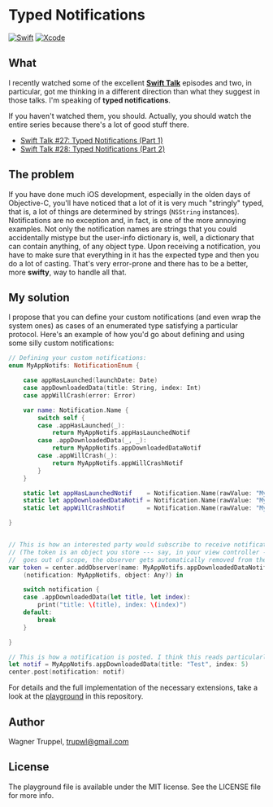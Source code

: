 # Typed Notifications

[![Swift](https://img.shields.io/badge/Swift-3.0-orange.svg)](https://swift.org)
[![Xcode](https://img.shields.io/badge/Xcode-8.2-blue.svg)](https://developer.apple.com/xcode)

## What ##

I recently watched some of the excellent [**Swift Talk**](https://talk.objc.io)
episodes and two, in particular, got me thinking in a different direction than
what they suggest in those talks. I'm speaking of **typed notifications**.

If you haven't watched them, you should. Actually, you should watch the entire
series because there's a lot of good stuff there.

- [Swift Talk #27: Typed Notifications (Part 1)](https://talk.objc.io/episodes/S01E27-typed-notifications-part-1)
- [Swift Talk #28: Typed Notifications (Part 2)](https://talk.objc.io/episodes/S01E28-typed-notifications-part-2)

## The problem ##

If you have done much iOS development, especially in the olden days of
Objective-C, you'll have noticed that a lot of it is very much "stringly" typed,
that is, a lot of things are determined by strings (`NSString` instances).
Notifications are no exception and, in fact, is one of the more annoying
examples. Not only the notification names are strings that you could
accidentally mistype but the user-info dictionary is, well, a dictionary that
can contain anything, of any object type. Upon receiving a notification, you
have to make sure that everything in it has the expected type and then you do a
lot of casting. That's very error-prone and there has to be a better, more
**swifty**, way to handle all that.

## My solution ##

I propose that you can define your custom notifications (and even wrap the
system ones) as cases of an enumerated type satisfying a particular protocol.
Here's an example of how you'd go about defining and using some silly custom
notifications:

```Swift
// Defining your custom notifications:
enum MyAppNotifs: NotificationEnum {

    case appHasLaunched(launchDate: Date)
    case appDownloadedData(title: String, index: Int)
    case appWillCrash(error: Error)

    var name: Notification.Name {
        switch self {
        case .appHasLaunched(_):
            return MyAppNotifs.appHasLaunchedNotif
        case .appDownloadedData(_, _):
            return MyAppNotifs.appDownloadedDataNotif
        case .appWillCrash(_):
            return MyAppNotifs.appWillCrashNotif
        }
    }

    static let appHasLaunchedNotif    = Notification.Name(rawValue: "MyAppNotifs.appHasLaunched")
    static let appDownloadedDataNotif = Notification.Name(rawValue: "MyAppNotifs.appDownloadedData")
    static let appWillCrashNotif      = Notification.Name(rawValue: "MyAppNotifs.appWillCrash")

}


// This is how an interested party would subscribe to receive notifications of a particular kind and case:
// (The token is an object you store --- say, in your view controller --- so that when the view controller
//  goes out of scope, the observer gets automatically removed from the notification center)
var token = center.addObserver(name: MyAppNotifs.appDownloadedDataNotif) {
    (notification: MyAppNotifs, object: Any?) in

    switch notification {
    case .appDownloadedData(let title, let index):
        print("title: \(title), index: \(index)")
    default:
        break
    }

}

// This is how a notification is posted. I think this reads particularly nicely.
let notif = MyAppNotifs.appDownloadedData(title: "Test", index: 5)
center.post(notification: notif)
```

For details and the full implementation of the necessary extensions, take a look at the [playground](https://github.com/wltrup/Swift-Typed-Notifications/blob/master/Typed%20Notifications.playground/Contents.swift) in this repository.

## Author ##

Wagner Truppel, trupwl@gmail.com

## License ##

The playground file is available under the MIT license. See the LICENSE
file for more info.
